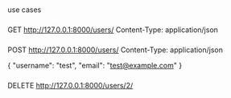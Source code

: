 ###

use cases

###

GET http://127.0.0.1:8000/users/
Content-Type: application/json

###

POST http://127.0.0.1:8000/users/
Content-Type: application/json

{
"username": "test",
"email": "test@example.com"
}

###

DELETE http://127.0.0.1:8000/users/2/
